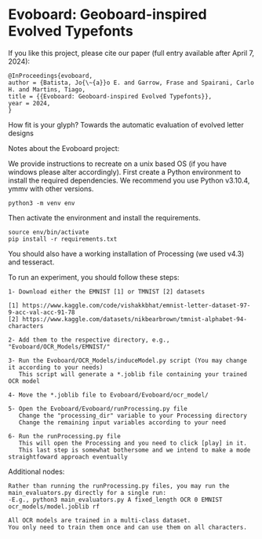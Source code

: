 # Evoboard: Geoboard-inspired Evolved Typefonts

If you like this project, please cite our paper (full entry available after April 7, 2024):

```
@InProceedings{evoboard,
author = {Batista, Jo{\~{a}}o E. and Garrow, Frase and Spairani, Carlo H. and Martins, Tiago,
title = {{Evoboard: Geoboard-inspired Evolved Typefonts}},
year = 2024,
}
```


How fit is your glyph? Towards the automatic evaluation of evolved letter designs

Notes about the Evoboard project:


We provide instructions to recreate on a unix based OS (if you have windows please alter 
accordingly). First create a Python environment to install the required dependencies. We 
recommend you use Python v3.10.4, ymmv with other versions.

```
python3 -m venv env
```

Then activate the environment and install the requirements.

```
source env/bin/activate
pip install -r requirements.txt
```

You should also have a working installation of Processing (we used v4.3) and tesseract.


To run an experiment, you should follow these steps:

```
1- Download either the EMNIST [1] or TMNIST [2] datasets

[1] https://www.kaggle.com/code/vishakkbhat/emnist-letter-dataset-97-9-acc-val-acc-91-78
[2] https://www.kaggle.com/datasets/nikbearbrown/tmnist-alphabet-94-characters

2- Add them to the respective directory, e.g., "Evoboard/OCR_Models/EMNIST/"

3- Run the Evoboard/OCR_Models/induceModel.py script (You may change it according to your needs)
   This script will generate a *.joblib file containing your trained OCR model

4- Move the *.joblib file to Evoboard/Evoboard/ocr_model/

5- Open the Evoboard/Evoboard/runProcessing.py file
   Change the "processing_dir" variable to your Processing directory
   Change the remaining input variables according to your need 

6- Run the runProcessing.py file
   This will open the Processing and you need to click [play] in it.
   This last step is somewhat bothersome and we intend to make a mode straightfoward approach eventually 
```

Additional nodes:

```
Rather than running the runProcessing.py files, you may run the main_evaluators.py directly for a single run:
-E.g., python3 main_evaluators.py A fixed_length OCR 0 EMNIST ocr_models/model.joblib rf

All OCR models are trained in a multi-class dataset. 
You only need to train them once and can use them on all characters.


```

